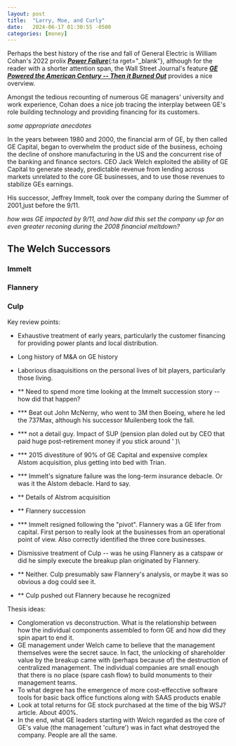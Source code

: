 ```yaml
---
layout: post
title:  "Larry, Moe, and Curly"
date:   2024-06-17 01:30:55 -0500
categories: [money]
---
```

Perhaps the best history of the rise and fall of General Electric is William Cohan's 2022
prolix [***Power Failure***](https://www.penguinrandomhouse.com/books/609226/power-failure-by-william-d-cohan/){:ta rget="_blank"}, 
although for the reader with a shorter attention span, the Wall Street Journal's feature [***GE Powered the American
Century -- Then it Burned Out***](https://www.wsj.com/articles/ge-powered-the-american-centurythen-it-burned-out-11544796010) 
provides a nice overview. 

Amongst the tedious recounting of numerous GE managers' university and 
work experience, Cohan does a nice job tracing the interplay between 
GE's role building technology and providing financing for its customers.

*some appropriate anecdotes*

In the years between 1980 and 2000, the financial arm of GE, by then called
GE Capital, began to overwhelm the product side of the business, echoing the
decline of onshore manufacturing in the US and the concurrent rise of the 
banking and finance sectors. CEO Jack Welch exploited the ability of GE 
Capital to generate steady, predictable revenue from lending across markets 
unrelated to the core GE businesses, and to use those revenues to stabilize
GEs earnings.

His successor, Jeffrey Immelt, took over the company during the Summer of
2001,just before the 9/11. 

*how was GE impacted by 9/11, and how did this set the company up for
an even greater reconing during the 2008 financial meltdown?*

## The Welch Successors

### Immelt

### Flannery

### Culp



Key review points:

- Exhaustive treatment of early years, particularly the customer financing for providing power plants and local distribution.
- Long history of M&A on GE history
- Laborious disaquisitions on the personal lives of bit players, particularly those living.
- ** Need to spend more time looking at the Immelt succession story -- how did that happen?
- *** Beat out John McNerny, who went to 3M then Boeing, where
he led the 737Max, although his successor Muilenberg took the fall.
- *** not a detail guy. Impact of SUP (pension plan doled
out by CEO that paid huge post-retirement money if you stick around ' )\
- *** 2015 divestiture of 90% of GE Capital and expensive
complex Alstom acquisition, plus getting into bed with Trian.
- *** Immelt's signature failure was the long-term insurance debacle.
Or was it the Alstom debacle. Hard to say.

- ** Details of Alstrom acquisition
- ** Flannery succession
- *** Immelt resigned following the "pivot". Flannery was a GE lifer 
from capital. First person to really look at the businesses from
an operational point of view. Also correctly identified the three 
core businesses.
- Dismissive treatment of Culp -- was he using Flannery as a catspaw or did he simply execute the breakup plan originated by Flannery.
- ** Neither. Culp presumably saw Flannery's analysis, or maybe
it was so obvious a dog could see it. 
- ** Culp pushed out Flannery because he recognized

Thesis ideas:

- Conglomeration vs deconstruction. What is the relationship between how the individual components assembled to form GE and 
how did they spin apart to end it.
- GE management under Welch came to believe that the management themselves were the secret sauce. In fact, the unlocking of 
shareholder value by the breakup came with (perhaps because of) the destruction of centralized management. The individual companies 
are small enough that there is no place (spare cash flow) to build monuments to their management teams.
- To what degree has the emergence of more cost-effecctive software tools for basic back office functions along with SAAS products enable
- Look at total returns for GE stock purchased at the time of the big WSJ? article. About 400%.
- In the end, what GE leaders starting with Welch regarded as the 
core of GE's value (the management 'culture') was in fact what destroyed the company. People are all the same.

